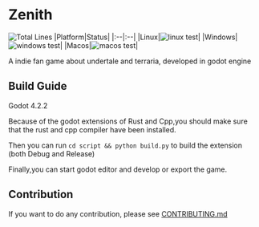 # Zenith

![Total Lines](https://tokei.rs/github/skyuoi/zenith)
|Platform|Status|
|:--|:--|
|Linux|![linux test](https://img.shields.io/github/actions/workflow/status/skyuoi/zenith/rust_linux.yml)|
|Windows|![windows test](https://img.shields.io/github/actions/workflow/status/skyuoi/zenith/rust_windows.yml)|
|Macos|![macos test](https://img.shields.io/github/actions/workflow/status/skyuoi/zenith/rust_macos.yml)|

A indie fan game about undertale and terraria, developed in godot engine

## Build Guide

Godot 4.2.2

Because of the godot extensions of Rust and Cpp,you should make sure that the rust and cpp compiler have been installed.

Then you can run ```cd script && python build.py``` to build the extension (both Debug and Release)

Finally,you can start godot editor and develop or export the game.

## Contribution

If you want to do any contribution, please see [CONTRIBUTING.md](./CONTRIBUTING.md)
